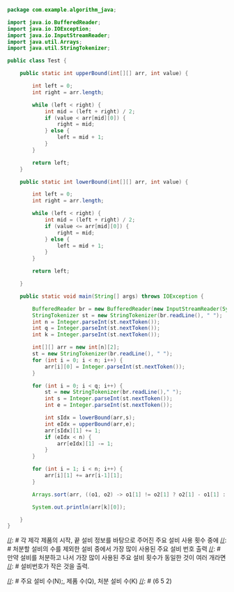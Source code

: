 
```java

package com.example.algorithm_java;

import java.io.BufferedReader;
import java.io.IOException;
import java.io.InputStreamReader;
import java.util.Arrays;
import java.util.StringTokenizer;

public class Test {

    public static int upperBound(int[][] arr, int value) {

        int left = 0;
        int right = arr.length;

        while (left < right) {
            int mid = (left + right) / 2;
            if (value < arr[mid][0]) {
                right = mid;
            } else {
                left = mid + 1;
            }
        }

        return left;
    }

    public static int lowerBound(int[][] arr, int value) {

        int left = 0;
        int right = arr.length;

        while (left < right) {
            int mid = (left + right) / 2;
            if (value <= arr[mid][0]) {
                right = mid;
            } else {
                left = mid + 1;
            }
        }

        return left;

    }

    public static void main(String[] args) throws IOException {

        BufferedReader br = new BufferedReader(new InputStreamReader(System.in));
        StringTokenizer st = new StringTokenizer(br.readLine(), " ");
        int n = Integer.parseInt(st.nextToken());
        int q = Integer.parseInt(st.nextToken());
        int k = Integer.parseInt(st.nextToken());

        int[][] arr = new int[n][2];
        st = new StringTokenizer(br.readLine(), " ");
        for (int i = 0; i < n; i++) {
            arr[i][0] = Integer.parseInt(st.nextToken());
        }

        for (int i = 0; i < q; i++) {
            st = new StringTokenizer(br.readLine()," ");
            int s = Integer.parseInt(st.nextToken());
            int e = Integer.parseInt(st.nextToken());

            int sIdx = lowerBound(arr,s);
            int eIdx = upperBound(arr,e);
            arr[sIdx][1] += 1;
            if (eIdx < n) {
                arr[eIdx][1] -= 1;
            }
        }

        for (int i = 1; i < n; i++) {
            arr[i][1] += arr[i-1][1];
        }

        Arrays.sort(arr, ((o1, o2) -> o1[1] != o2[1] ? o2[1] - o1[1] : o1[0] - o2[0]));

        System.out.println(arr[k][0]);

    }
}
```

[//]: # 각 제각 제품의 시작, 끝 설비 정보를 바탕으로 주어진 주요 설비 사용 횟수 중에
[//]: # 처분할 설비의 수를 제외한 설비 중에서 가장 많이 사용된 주요 설비 번호 출력
[//]: # 만약 설비를 처분하고 나서 가장 많이 사용된 주요 설비 횟수가 동일한 것이 여러 개라면
[//]: # 설비번호가 작은 것을 출력.

[//]: # (입력조건)
[//]: # (0 <= K < N < 500,000)
[//]: # (1 <= Q <= 500,000)
[//]: # (1 <= 주요 설비 번호 <= 10^9)
[//]: # (각 제품의 시작 설비, 끝 설비 정보 : 1 <= s < e <= 10^9)

[//]: # 주요 설비 수(N);, 제품 수(Q), 처분 설비 수(K)
[//]: # (6 5 2)

[//]: # (주요 설비 수 리스트)
[//]: # (3 7 10 13 17 20)

[//]: # (각 제품의 시작 설비, 끝 설비 정보)
[//]: # (1 10)
[//]: # (3 9)
[//]: # (4 23)
[//]: # (12 19)
[//]: # (3 15)